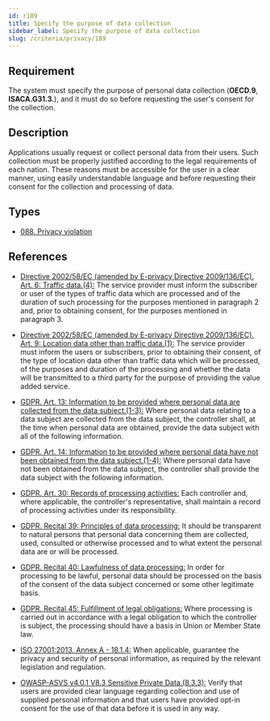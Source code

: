 ```yaml
---
id: r189
title: Specify the purpose of data collection
sidebar_label: Specify the purpose of data collection
slug: /criteria/privacy/189
---
```


## Requirement

The system must specify the purpose of personal data collection
(**OECD.9**, **ISACA.G31.3.**),
and it must do so before requesting the user's consent for the collection.


## Description

Applications usually request or collect personal data from their users.
Such collection must be properly justified
according to the legal requirements of each nation.
These reasons must be accessible for the user in a clear manner,
using easily understandable language
and before requesting their consent for the collection and processing of data.

## Types

- [088. Privacy violation](/types/088)

## References

- [Directive 2002/58/EC (amended by E-privacy Directive 2009/136/EC). Art. 6: Traffic data.(4):](https://eur-lex.europa.eu/legal-content/EN/TXT/PDF/?uri=CELEX:02002L0058-20091219)
The service provider must inform the subscriber or user of the types of traffic
data which are processed and of the duration of such processing for the
purposes mentioned in paragraph 2 and, prior to obtaining consent, for the 
purposes mentioned in paragraph 3.

- [Directive 2002/58/EC (amended by E-privacy Directive 2009/136/EC). Art. 9: Location data other than traffic data.(1):](https://eur-lex.europa.eu/legal-content/EN/TXT/PDF/?uri=CELEX:02002L0058-20091219)
The service provider must inform the users or subscribers,
prior to obtaining their consent, of the type of location data other than 
traffic data which will be processed, of the purposes and duration of the processing
and whether the data will be transmitted to a third party for the purpose of
providing the value added service.

- [GDPR. Art. 13: Information to be provided where personal data are collected from the data subject.(1-3):](https://gdpr-info.eu/art-13-gdpr/)
Where personal data relating to a data subject are collected from the data
subject, the controller shall, at the time when personal data are obtained,
provide the data subject with all of the following information.

- [GDPR. Art. 14: Information to be provided where personal data have not been obtained from the data subject.(1-4):](https://gdpr-info.eu/art-14-gdpr/)
Where personal data have not been obtained from the data subject,
the controller shall provide the data subject with the following information.

- [GDPR. Art. 30: Records of processing activities:](https://gdpr-info.eu/art-30-gdpr/)
Each controller and, where applicable, the controller's representative,
shall maintain a record of processing activities under its responsibility.

- [GDPR. Recital 39: Principles of data processing:](https://gdpr-info.eu/recitals/no-39/)
It should be transparent to natural persons that personal data concerning them
are collected, used, consulted or otherwise processed and to what extent
the personal data are or will be processed.

- [GDPR. Recital 40: Lawfulness of data processing:](https://gdpr-info.eu/recitals/no-40/)
In order for processing to be lawful, personal data should be processed on 
the basis of the consent of the data subject concerned or some other legitimate basis.

- [GDPR. Recital 45: Fulfillment of legal obligations:](https://gdpr-info.eu/recitals/no-45/)
Where processing is carried out in accordance with a legal obligation to which
the controller is subject, the processing should have a basis in Union or
Member State law.

- [ISO 27001:2013. Annex A - 18.1.4:](https://www.iso.org/obp/ui/#iso:std:54534:en)
When applicable, guarantee the privacy and security of personal information,
as required by the relevant legislation and regulation.

- [OWASP-ASVS v4.0.1 V8.3 Sensitive Private Data.(8.3.3):](https://owasp.org/www-project-application-security-verification-standard/)
Verify that users are provided clear language regarding collection and use of
supplied personal information and that users have provided opt-in consent for
the use of that data before it is used in any way.
